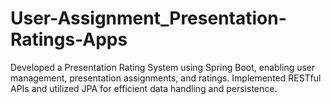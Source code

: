 # User-Assignment_Presentation-Ratings-Apps
Developed a Presentation Rating System using Spring Boot, enabling user management, presentation assignments, and ratings.
Implemented RESTful APIs and utilized JPA for efficient data handling and persistence.
